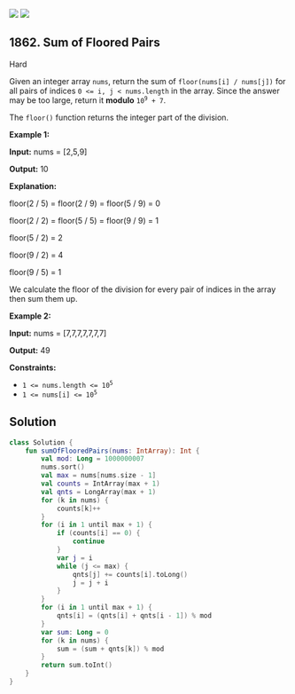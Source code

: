[![](https://img.shields.io/github/stars/javadev/LeetCode-in-Kotlin?label=Stars&style=flat-square)](https://github.com/javadev/LeetCode-in-Kotlin)
[![](https://img.shields.io/github/forks/javadev/LeetCode-in-Kotlin?label=Fork%20me%20on%20GitHub%20&style=flat-square)](https://github.com/javadev/LeetCode-in-Kotlin/fork)

## 1862\. Sum of Floored Pairs

Hard

Given an integer array `nums`, return the sum of `floor(nums[i] / nums[j])` for all pairs of indices `0 <= i, j < nums.length` in the array. Since the answer may be too large, return it **modulo** <code>10<sup>9</sup> + 7</code>.

The `floor()` function returns the integer part of the division.

**Example 1:**

**Input:** nums = [2,5,9]

**Output:** 10

**Explanation:** 

floor(2 / 5) = floor(2 / 9) = floor(5 / 9) = 0 

floor(2 / 2) = floor(5 / 5) = floor(9 / 9) = 1 

floor(5 / 2) = 2 

floor(9 / 2) = 4 

floor(9 / 5) = 1 

We calculate the floor of the division for every pair of indices in the array then sum them up.

**Example 2:**

**Input:** nums = [7,7,7,7,7,7,7]

**Output:** 49

**Constraints:**

*   <code>1 <= nums.length <= 10<sup>5</sup></code>
*   <code>1 <= nums[i] <= 10<sup>5</sup></code>

## Solution

```kotlin
class Solution {
    fun sumOfFlooredPairs(nums: IntArray): Int {
        val mod: Long = 1000000007
        nums.sort()
        val max = nums[nums.size - 1]
        val counts = IntArray(max + 1)
        val qnts = LongArray(max + 1)
        for (k in nums) {
            counts[k]++
        }
        for (i in 1 until max + 1) {
            if (counts[i] == 0) {
                continue
            }
            var j = i
            while (j <= max) {
                qnts[j] += counts[i].toLong()
                j = j + i
            }
        }
        for (i in 1 until max + 1) {
            qnts[i] = (qnts[i] + qnts[i - 1]) % mod
        }
        var sum: Long = 0
        for (k in nums) {
            sum = (sum + qnts[k]) % mod
        }
        return sum.toInt()
    }
}
```